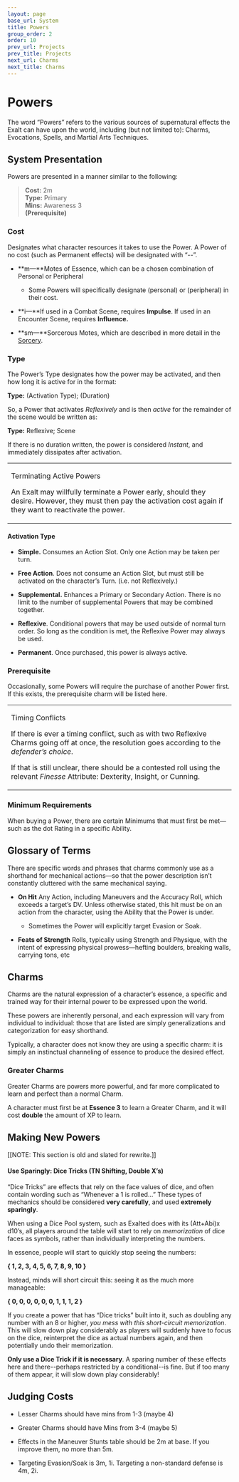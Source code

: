```yaml
---
layout: page
base_url: System
title: Powers
group_order: 2
order: 10
prev_url: Projects
prev_title: Projects
next_url: Charms
next_title: Charms
---
```


Powers
======

The word “Powers” refers to the various sources of supernatural effects
the Exalt can have upon the world, including (but not limited to):
Charms, Evocations, Spells, and Martial Arts Techniques.

System Presentation
-------------------

Powers are presented in a manner similar to the following:

> **Cost:** 2m  
> **Type:** Primary  
> **Mins:** Awareness 3  
> **(Prerequisite)**

### Cost

Designates what character resources it takes to use the Power. A Power
of no cost (such as Permanent effects) will be designated with “--”.

-   **m—**Motes of Essence, which can be a chosen combination of
    Personal or Peripheral

    -   Some Powers will specifically designate (personal) or
        (peripheral) in their cost.

-   **i—**If used in a Combat Scene, requires **Impulse**. If used in an
    Encounter Scene, requires **Influence.**

-   **sm—**Sorcerous Motes, which are described in more detail in the
    [<u>Sorcery</u>](/System/Sorcery_and_Necromancy/#sorcery-and-necromancy).

### Type

The Power’s Type designates how the power may be activated, and then how
long it is active for in the format:

**Type:** (Activation Type); (Duration)

So, a Power that activates *Reflexively* and is then *active* for the
remainder of the scene would be written as:

**Type:** Reflexive; Scene

If there is no duration written, the power is considered *Instant*, and
immediately dissipates after activation.

<table>
<tbody>
<tr class="odd">
<td><p>Terminating Active Powers</p>
<p>An Exalt may willfully terminate a Power early, should they desire. However, they must then pay the activation cost again if they want to reactivate the power.</p></td>
</tr>
</tbody>
</table>

#### 

#### **Activation Type**

-   **Simple.** Consumes an Action Slot. Only one Action may be taken
    per turn.

-   **Free Action**. Does not consume an Action Slot, but must still be
    activated on the character’s Turn. (i.e. not Reflexively.)

-   **Supplemental.** Enhances a Primary or Secondary Action. There is
    no limit to the number of supplemental Powers that may be combined
    together.

-   **Reflexive**. Conditional powers that may be used outside of normal
    turn order. So long as the condition is met, the Reflexive Power may
    always be used.

-   **Permanent**. Once purchased, this power is always active.

### Prerequisite

Occasionally, some Powers will require the purchase of another Power
first. If this exists, the prerequisite charm will be listed here.

<table>
<tbody>
<tr class="odd">
<td><p>Timing Conflicts</p>
<p>If there is ever a timing conflict, such as with two Reflexive Charms going off at once, the resolution goes according to the <em>defender’s choice</em>.</p>
<p>If that is still unclear, there should be a contested roll using the relevant <em>Finesse</em> Attribute: Dexterity, Insight, or Cunning.</p></td>
</tr>
</tbody>
</table>

### Minimum Requirements

When buying a Power, there are certain Minimums that must first be
met—such as the dot Rating in a specific Ability.

Glossary of Terms
-----------------

There are specific words and phrases that charms commonly use as a
shorthand for mechanical actions—so that the power description isn’t
constantly cluttered with the same mechanical saying.

-   **On Hit** Any Action, including Maneuvers and the Accuracy Roll,
    which exceeds a target’s DV. Unless otherwise stated, this hit must
    be on an action from the character, using the Ability that the Power
    is under.

    -   Sometimes the Power will explicitly target Evasion or Soak.

-   **Feats of Strength** Rolls, typically using Strength and Physique,
    with the intent of expressing physical prowess—hefting boulders,
    breaking walls, carrying tons, etc

Charms
------

Charms are the natural expression of a character’s essence, a specific
and trained way for their internal power to be expressed upon the world.

These powers are inherently personal, and each expression will vary from
individual to individual: those that are listed are simply
generalizations and categorization for easy shorthand.

Typically, a character does not know they are using a specific charm: it
is simply an instinctual channeling of essence to produce the desired
effect.

### Greater Charms

Greater Charms are powers more powerful, and far more complicated to
learn and perfect than a normal Charm.

A character must first be at **Essence 3** to learn a Greater Charm, and
it will cost **double** the amount of XP to learn.

Making New Powers
-----------------

\[\[NOTE: This section is old and slated for rewrite.\]\]

#### Use Sparingly: Dice Tricks (TN Shifting, Double X’s)

“Dice Tricks” are effects that rely on the face values of dice, and
often contain wording such as “Whenever a 1 is rolled…” These types of
mechanics should be considered **very carefully**, and used **extremely
sparingly**.

When using a Dice Pool system, such as Exalted does with its (Att+Abi)x
d10’s, all players around the table will start to rely on *memorization*
of dice faces as symbols, rather than individually interpreting the
numbers.

In essence, people will start to quickly stop seeing the numbers:

**{ 1, 2, 3, 4, 5, 6, 7, 8, 9, 10 }**

Instead, minds will short circuit this: seeing it as the much more
manageable:

**{ 0, 0, 0, 0, 0, 0, 1, 1, 1, 2 }**

If you create a power that has “Dice tricks” built into it, such as
doubling any number with an 8 or higher, *you mess with this
short-circuit memorization*. This will slow down play considerably as
players will suddenly have to focus on the dice, reinterpret the dice as
actual numbers again, and then potentially undo their memorization.

**Only use a Dice Trick if it is necessary**. A sparing number of these
effects here and there--perhaps restricted by a conditional--is fine.
But if too many of them appear, it will slow down play considerably!

Judging Costs
-------------

-   Lesser Charms should have mins from 1-3 (maybe 4)

-   Greater Charms should have Mins from 3-4 (maybe 5)

-   Effects in the Maneuver Stunts table should be 2m at base. If you
    improve them, no more than 5m.

-   Targeting Evasion/Soak is 3m, 1i. Targeting a non-standard defense
    is 4m, 2i.
